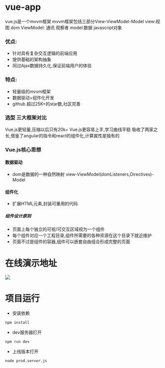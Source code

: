 # vue-app
vue.js是一个mvvm框架
mvvm框架包括三部分View-ViewModel-Model
view:视图 dom
ViewModel: 通讯 观察者
model:数据 javascript对象
### 优点:
+ 针对具有复杂交互逻辑的前端应用
+ 提供基础的架构抽象
+ 同过Ajax数据持久化,保证前端用户的体验

### 特点:
+ 轻量级的mvvm框架
+ 数据驱动+组件化开发
+ github 超过25K+的star数,社区完善

### 选型 三大框架对比
Vue.js更轻量,压缩以后只有20k+
Vue.js更容易上手,学习曲线平稳
吸收了两家之长,借鉴了angular的指令和react的组件化,计算属性是独有的

### Vue.js核心思想
#### 数据驱动
+ dom是数据的一种自然映射  view-ViewModel(domListeners,Directives)-Model

#### 组件化
+ 扩展HTML元素,封装可重用的代码  

##### 组件设计原则
+ 页面上每个独立的可视/可交互区域视为一个组件
+ 每个组件对应一个工程目录,组件所需要的各种资源在这个目录下就近维护
+ 页面不过是组件的容器,组件可以嵌套自由组合形成完整的页面  

# 在线演示地址
<img src="./src/qr.png">

# 项目运行
+ 安装依赖  

``` npm install ```  

+ dev服务器打开  

``` npm run dev ```  

+ 上线版本打开  

``` node prod.server.js ```


